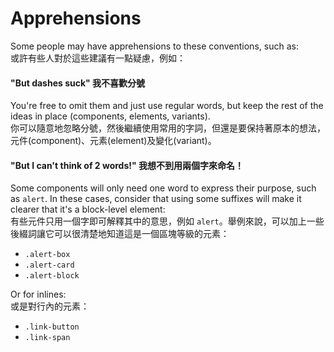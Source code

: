 # Apprehensions

Some people may have apprehensions to these conventions, such as: <br>
或許有些人對於這些建議有一點疑慮，例如：	

#### "But dashes suck" 我不喜歡分號

You're free to omit them and just use regular words, but keep the rest of the ideas in place (components, elements, variants). <br>
你可以隨意地忽略分號，然後繼續使用常用的字詞，但還是要保持著原本的想法，元件(component)、元素(element)及變化(variant)。

#### "But I can't think of 2 words!" 我想不到用兩個字來命名！

Some components will only need one word to express their purpose, such as `alert`. In these cases, consider that using some suffixes will make it clearer that it's a block-level element: <br>
有些元件只用一個字即可解釋其中的意思，例如 `alert`。舉例來說，可以加上一些後綴詞讓它可以很清楚地知道這是一個區塊等級的元素：


  * `.alert-box`
  * `.alert-card`
  * `.alert-block`

  Or for inlines: <br>
  或是對行內的元素：

  * `.link-button`
  * `.link-span`
